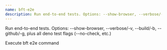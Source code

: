```yaml
---
name: bft-e2e
description: Run end-to-end tests. Options: --show-browser, --verbose/-v, --build/-b, --github/-g, plus all deno test flags (--no-check, etc.)
---
```


Run end-to-end tests. Options: --show-browser, --verbose/-v, --build/-b, --github/-g, plus all deno test flags (--no-check, etc.)

Execute bft e2e command
